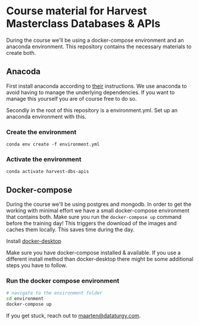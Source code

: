 # Course material for Harvest Masterclass Databases & APIs
During the course we'll be using a docker-compose environment and an anaconda environment. This repository contains the necessary materials to create both. 

## Anacoda
First install anaconda according to [their](https://www.anaconda.com/products/distribution) instructions. We use anaconda to avoid having to manage the underlying 
dependencies. If you want to manage this yourself you are of course free to do so. 

Secondly in the root of this repository is a environment.yml. Set up an anaconda 
environment with this. 

### Create the environment
```
conda env create -f environment.yml
``` 
### Activate the environment
```
conda activate harvest-dbs-apis
```

## Docker-compose
During the course we'll be using postgres and mongodb. In order to get the working 
with minimal effort we have a small docker-compose environment that contains both. 
Make sure you run the `docker-compose up` command before the training day! This 
triggers the download of the images and caches them locally. This saves time during 
the day. 

Install [docker-desktop](https://www.docker.com/products/docker-desktop/) 

Make sure you have docker-compose installed & available. If you use a different 
install method than docker-desktop there might be some additional steps you have to 
follow. 

### Run the docker compose environment
```bash
# navigate to the environment folder
cd environment
docker-compose up
```

If you get stuck, reach out to  maarten@dataturgy.com. 